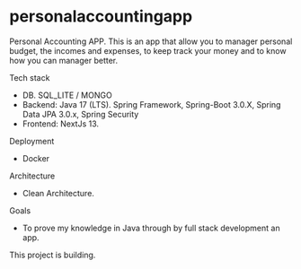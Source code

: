 # personalaccountingapp
Personal Accounting APP.
This is an app that allow you to manager personal budget, the incomes and expenses,  to keep track your money and to know how you can manager better.

Tech stack
* DB. SQL_LITE / MONGO
* Backend:  Java 17 (LTS). Spring Framework,  Spring-Boot 3.0.X, Spring Data JPA 3.0.x,  Spring Security  
* Frontend: NextJs 13.

Deployment
* Docker

Architecture
* Clean Architecture.

Goals
* To prove my knowledge in Java through by full stack development an app.

This project is building.
